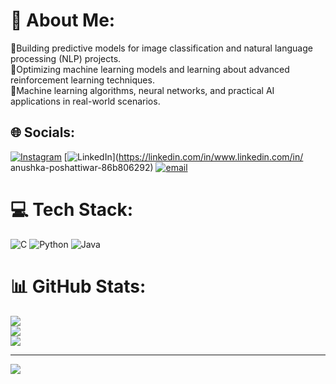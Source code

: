 # 💫 About Me:
👯Building predictive models for image classification and natural language processing (NLP) projects. <br>🤝Optimizing machine learning models and learning about advanced reinforcement learning techniques.<br>💬Machine learning algorithms, neural networks, and practical AI applications in real-world scenarios.


## 🌐 Socials:
[![Instagram](https://img.shields.io/badge/Instagram-%23E4405F.svg?logo=Instagram&logoColor=white)](https://instagram.com/https://www.instagram.com/anushka_poshattiwar?igsh=MXAzcHljNmh6dDlj) [![LinkedIn](https://img.shields.io/badge/LinkedIn-%230077B5.svg?logo=linkedin&logoColor=white)](https://linkedin.com/in/www.linkedin.com/in/ anushka-poshattiwar-86b806292) [![email](https://img.shields.io/badge/Email-D14836?logo=gmail&logoColor=white)](mailto:poshattiwaranushka@gmail.com) 

# 💻 Tech Stack:
![C](https://img.shields.io/badge/c-%2300599C.svg?style=for-the-badge&logo=c&logoColor=white) ![Python](https://img.shields.io/badge/python-3670A0?style=for-the-badge&logo=python&logoColor=ffdd54) ![Java](https://img.shields.io/badge/java-%23ED8B00.svg?style=for-the-badge&logo=openjdk&logoColor=white)
# 📊 GitHub Stats:
![](https://github-readme-stats.vercel.app/api?username=AnushkaPoshattiwar&theme=holi&hide_border=false&include_all_commits=false&count_private=false)<br/>
![](https://github-readme-streak-stats.herokuapp.com/?user=AnushkaPoshattiwar&theme=holi&hide_border=false)<br/>
![](https://github-readme-stats.vercel.app/api/top-langs/?username=AnushkaPoshattiwar&theme=holi&hide_border=false&include_all_commits=false&count_private=false&layout=compact)

---
[![](https://visitcount.itsvg.in/api?id=AnushkaPoshattiwar&icon=0&color=0)](https://visitcount.itsvg.in)

<!-- Proudly created with GPRM ( https://gprm.itsvg.in ) -->
